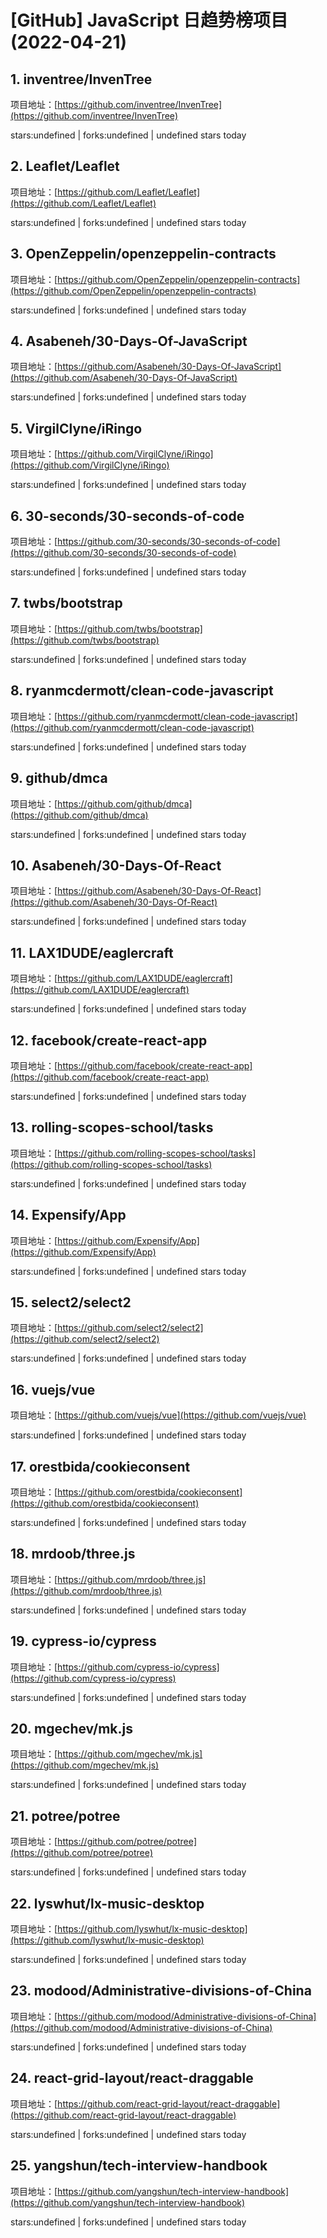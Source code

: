 # [GitHub] JavaScript 日趋势榜项目(2022-04-21)

## 1. inventree/InvenTree 

项目地址：[https://github.com/inventree/InvenTree](https://github.com/inventree/InvenTree)

stars:undefined | forks:undefined | undefined stars today 



## 2. Leaflet/Leaflet 

项目地址：[https://github.com/Leaflet/Leaflet](https://github.com/Leaflet/Leaflet)

stars:undefined | forks:undefined | undefined stars today 



## 3. OpenZeppelin/openzeppelin-contracts 

项目地址：[https://github.com/OpenZeppelin/openzeppelin-contracts](https://github.com/OpenZeppelin/openzeppelin-contracts)

stars:undefined | forks:undefined | undefined stars today 



## 4. Asabeneh/30-Days-Of-JavaScript 

项目地址：[https://github.com/Asabeneh/30-Days-Of-JavaScript](https://github.com/Asabeneh/30-Days-Of-JavaScript)

stars:undefined | forks:undefined | undefined stars today 



## 5. VirgilClyne/iRingo 

项目地址：[https://github.com/VirgilClyne/iRingo](https://github.com/VirgilClyne/iRingo)

stars:undefined | forks:undefined | undefined stars today 



## 6. 30-seconds/30-seconds-of-code 

项目地址：[https://github.com/30-seconds/30-seconds-of-code](https://github.com/30-seconds/30-seconds-of-code)

stars:undefined | forks:undefined | undefined stars today 



## 7. twbs/bootstrap 

项目地址：[https://github.com/twbs/bootstrap](https://github.com/twbs/bootstrap)

stars:undefined | forks:undefined | undefined stars today 



## 8. ryanmcdermott/clean-code-javascript 

项目地址：[https://github.com/ryanmcdermott/clean-code-javascript](https://github.com/ryanmcdermott/clean-code-javascript)

stars:undefined | forks:undefined | undefined stars today 



## 9. github/dmca 

项目地址：[https://github.com/github/dmca](https://github.com/github/dmca)

stars:undefined | forks:undefined | undefined stars today 



## 10. Asabeneh/30-Days-Of-React 

项目地址：[https://github.com/Asabeneh/30-Days-Of-React](https://github.com/Asabeneh/30-Days-Of-React)

stars:undefined | forks:undefined | undefined stars today 



## 11. LAX1DUDE/eaglercraft 

项目地址：[https://github.com/LAX1DUDE/eaglercraft](https://github.com/LAX1DUDE/eaglercraft)

stars:undefined | forks:undefined | undefined stars today 



## 12. facebook/create-react-app 

项目地址：[https://github.com/facebook/create-react-app](https://github.com/facebook/create-react-app)

stars:undefined | forks:undefined | undefined stars today 



## 13. rolling-scopes-school/tasks 

项目地址：[https://github.com/rolling-scopes-school/tasks](https://github.com/rolling-scopes-school/tasks)

stars:undefined | forks:undefined | undefined stars today 



## 14. Expensify/App 

项目地址：[https://github.com/Expensify/App](https://github.com/Expensify/App)

stars:undefined | forks:undefined | undefined stars today 



## 15. select2/select2 

项目地址：[https://github.com/select2/select2](https://github.com/select2/select2)

stars:undefined | forks:undefined | undefined stars today 



## 16. vuejs/vue 

项目地址：[https://github.com/vuejs/vue](https://github.com/vuejs/vue)

stars:undefined | forks:undefined | undefined stars today 



## 17. orestbida/cookieconsent 

项目地址：[https://github.com/orestbida/cookieconsent](https://github.com/orestbida/cookieconsent)

stars:undefined | forks:undefined | undefined stars today 



## 18. mrdoob/three.js 

项目地址：[https://github.com/mrdoob/three.js](https://github.com/mrdoob/three.js)

stars:undefined | forks:undefined | undefined stars today 



## 19. cypress-io/cypress 

项目地址：[https://github.com/cypress-io/cypress](https://github.com/cypress-io/cypress)

stars:undefined | forks:undefined | undefined stars today 



## 20. mgechev/mk.js 

项目地址：[https://github.com/mgechev/mk.js](https://github.com/mgechev/mk.js)

stars:undefined | forks:undefined | undefined stars today 



## 21. potree/potree 

项目地址：[https://github.com/potree/potree](https://github.com/potree/potree)

stars:undefined | forks:undefined | undefined stars today 



## 22. lyswhut/lx-music-desktop 

项目地址：[https://github.com/lyswhut/lx-music-desktop](https://github.com/lyswhut/lx-music-desktop)

stars:undefined | forks:undefined | undefined stars today 



## 23. modood/Administrative-divisions-of-China 

项目地址：[https://github.com/modood/Administrative-divisions-of-China](https://github.com/modood/Administrative-divisions-of-China)

stars:undefined | forks:undefined | undefined stars today 



## 24. react-grid-layout/react-draggable 

项目地址：[https://github.com/react-grid-layout/react-draggable](https://github.com/react-grid-layout/react-draggable)

stars:undefined | forks:undefined | undefined stars today 



## 25. yangshun/tech-interview-handbook 

项目地址：[https://github.com/yangshun/tech-interview-handbook](https://github.com/yangshun/tech-interview-handbook)

stars:undefined | forks:undefined | undefined stars today 



